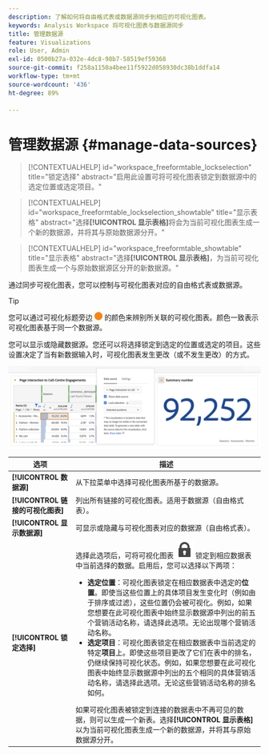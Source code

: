 ```yaml
---
description: 了解如何将自由格式表或数据源同步到相应的可视化图表。
keywords: Analysis Workspace 将可视化图表与数据源同步
title: 管理数据源
feature: Visualizations
role: User, Admin
exl-id: 0500b27a-032e-4dc8-98b7-58519ef59368
source-git-commit: f258a1150a4bee11f5922d058930dc38b1ddfa14
workflow-type: tm+mt
source-wordcount: '436'
ht-degree: 89%

---
```


# 管理数据源 {#manage-data-sources}

>[!CONTEXTUALHELP]
>id="workspace_freeformtable_lockselection"
>title="锁定选择"
>abstract="启用此设置可将可视化图表锁定到数据源中的选定位置或选定项目。"

>[!CONTEXTUALHELP]
>id="workspace_freeformtable_lockselection_showtable"
>title="显示表格"
>abstract="选择&#x200B;**[!UICONTROL 显示表格]**&#x200B;将会为当前可视化图表生成一个新的数据源，并将其与原始数据源分开。"

>[!CONTEXTUALHELP]
>id="workspace_freeformtable_showtable"
>title="显示表格"
>abstract="选择&#x200B;**[!UICONTROL 显示表格]**，为当前可视化图表生成一个与原始数据源区分开的新数据源。"


通过同步可视化图表，您可以控制与可视化图表对应的自由格式表或数据源。


>[!TIP]
>
>您可以通过可视化标题旁边 ![StatusOrange](/help/assets/icons/StatusOrange.svg) 的颜色来辨别所关联的可视化图表。颜色一致表示可视化图表基于同一个数据源。
>

您可以显示或隐藏数据源。您还可以将选择锁定到选定的位置或选定的项目。这些设置决定了当有新数据输入时，可视化图表发生更改（或不发生更改）的方式。

![显示下一节中描述的选项的数据源选项对话框。](assets/lock-selection.png)

<!--
**Tip:** You can tell which visualizations are related by the color of the dot next to the title. Matching colors mean that visualizations are based on the same data source.

Managing a data source lets you show the data source or lock the selection. These settings determine how the visualization changes (or doesn't change) when new data comes in.

1. [Create a project](/help/analyze/analysis-workspace/home.md) with a data table and a [visualization](/help/analyze/analysis-workspace/visualizations/freeform-analysis-visualizations.md).
1. In the data table, select the cells (data source) you want to associate with the visualization.
1. In the visualization, click the dot next to the title to bring up the **[!UICONTROL Data Source]** dialog. Select **[!UICONTROL Show Data Source]** or **[!UICONTROL Lock Selection]**.

   ![](assets/manage-data-source.png)

   Synchronizing a visualization to a table cell creates a new (hidden) table and color-codes the synchronized visualization with that table.

>[!BEGINSHADEBOX]

See ![VideoCheckedOut](/help/assets/icons/VideoCheckedOut.svg) [Data source settings](https://video.tv.adobe.com/v/23729?quality=12&learn=on){target="_blank"} for a demo video.

>[!ENDSHADEBOX]

-->

| 选项 | 描述 |
|--- |--- |
| **[!UICONTROL 数据源]** | 从下拉菜单中选择可视化图表所基于的数据源。 |
| **[!UICONTROL 链接的可视化图表]** | 列出所有链接的可视化图表。适用于数据源（自由格式表）。 |
| **[!UICONTROL 显示数据源]** | 可显示或隐藏与可视化图表对应的数据源（自由格式表）。 |
| **[!UICONTROL 锁定选择]** | 选择此选项后，可将可视化图表 ![LockClosed](/help/assets/icons/LockClosed.svg) 锁定到相应数据表中当前选择的数据。启用后，您可以选择以下两项：  <ul><li>**选定位置**：可视化图表锁定在相应数据表中选定的&#x200B;**位置**。即使当这些位置上的具体项目发生变化时（例如由于排序或过滤），这些位置仍会被可视化。例如，如果您想要在此可视化图表中始终显示数据源中列出的前五个营销活动名称，请选择此选项。无论出现哪个营销活动名称。</li> <li>**选定项目**：可视化图表锁定在相应数据表中当前选定的特定&#x200B;**项目**&#x200B;上。即使这些项目更改了它们在表中的排名，仍继续保持可视化状态。例如，如果您想要在此可视化图表中始终显示数据源中列出的五个相同的具体营销活动名称，请选择此选项。无论这些营销活动名称的排名如何。</li></ul>如果可视化图表被锁定到连接的数据表中不再可见的数据，则可以生成一个新表。选择&#x200B;**[!UICONTROL 显示表格]**&#x200B;以为当前可视化图表生成一个新的数据源，并将其与原始数据源分开。 |
